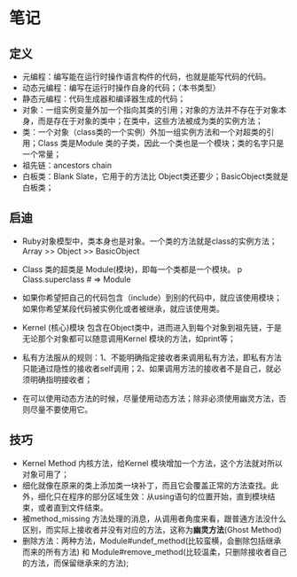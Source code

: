 # 笔记
## 定义
- 元编程：编写能在运行时操作语言构件的代码，也就是能写代码的代码。
- 动态元编程：编写在运行时操作自身的代码；（本书类型）
- 静态元编程：代码生成器和编译器生成的代码；
- 对象：一组实例变量外加一个指向其类的引用；对象的方法并不存在于对象本身，而是存在于对象的类中；在类中，这些方法被成为类的实例方法；
- 类：一个对象（class类的一个实例）外加一组实例方法和一个对超类的引用；Class 类是Module 类的子类，因此一个类也是一个模块；类的名字只是一个常量；
- 祖先链：ancestors chain
- 白板类：Blank Slate，它用于的方法比 Object类还要少；BasicObject类就是白板类；

## 启迪
- Ruby对象模型中，类本身也是对象。一个类的方法就是class的实例方法；
Array >> Object >> BasicObject

- Class 类的超类是 Module(模块)，即每一个类都是一个模块。
p Class.superclass     # => Module

- 如果你希望把自己的代码包含（include）到别的代码中，就应该使用模块；如果你希望某段代码被实例化或者被继承，就应该使用类。

- Kernel (核心)模块 包含在Object类中，进而进入到每个对象到祖先链，于是无论那个对象都可以随意调用Kernel 模块的方法，如print等；

- 私有方法服从的规则：1、不能明确指定接收者来调用私有方法，即私有方法只能通过隐性的接收者self调用；2、如果调用方法的接收者不是自己，就必须明确指明接收者；

- 在可以使用动态方法的时候，尽量使用动态方法；除非必须使用幽灵方法，否则尽量不要使用它。

## 技巧
- Kernel Method 内核方法，给Kernel 模块增加一个方法，这个方法就对所以对象可用了；
- 细化就像在原来的类上添加类一块补丁，而且它会覆盖正常的方法查找。此外，细化只在程序的部分区域生效：从using语句的位置开始，直到模块结束，或者直到文件结束。
- 被method_missing 方法处理的消息，从调用者角度来看，跟普通方法没什么区别，而实际上接收者并没有对应的方法，这称为**幽灵方法**(Ghost Method)
- 删除方法：两种方法，Module#undef_method(比较蛮横，会删除包括继承而来的所有方法) 和 Module#remove_method(比较温柔，只删除接收者自己的方法，而保留继承来的方法);
